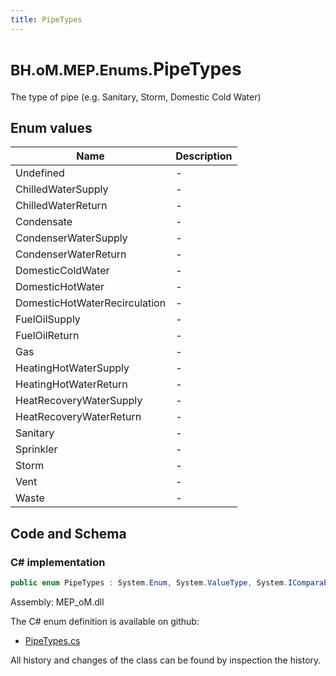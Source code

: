 ```yaml
---
title: PipeTypes
---
```


# <small>BH.oM.MEP.Enums.</small>**PipeTypes**

The type of pipe (e.g. Sanitary, Storm, Domestic Cold Water)

## Enum values

| Name            | Description                                                    |
|-----------------|----------------------------------------------------------------|
| Undefined |  -  |
| ChilledWaterSupply |  -  |
| ChilledWaterReturn |  -  |
| Condensate |  -  |
| CondenserWaterSupply |  -  |
| CondenserWaterReturn |  -  |
| DomesticColdWater |  -  |
| DomesticHotWater |  -  |
| DomesticHotWaterRecirculation |  -  |
| FuelOilSupply |  -  |
| FuelOilReturn |  -  |
| Gas |  -  |
| HeatingHotWaterSupply |  -  |
| HeatingHotWaterReturn |  -  |
| HeatRecoveryWaterSupply |  -  |
| HeatRecoveryWaterReturn |  -  |
| Sanitary |  -  |
| Sprinkler |  -  |
| Storm |  -  |
| Vent |  -  |
| Waste |  -  |


## Code and Schema

### C# implementation

``` C# title="C#"
public enum PipeTypes : System.Enum, System.ValueType, System.IComparable, System.ISpanFormattable, System.IFormattable, System.IConvertible
```

Assembly: MEP_oM.dll

The C# enum definition is available on github:

- [PipeTypes.cs](https://github.com/BHoM/BHoM/blob/develop/MEP_oM/Enums\PipeTypes.cs)

All history and changes of the class can be found by inspection the history.
